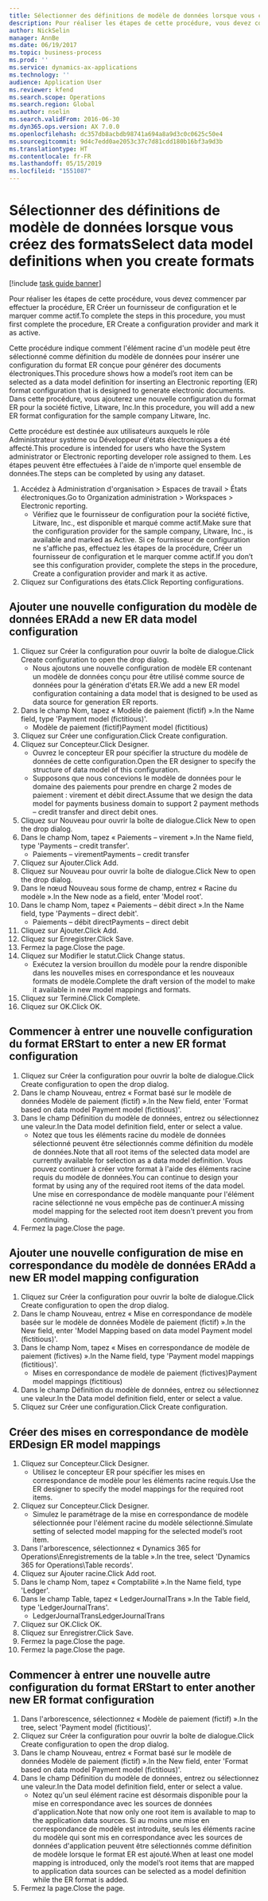 ```yaml
---
title: Sélectionner des définitions de modèle de données lorsque vous créez des formats
description: Pour réaliser les étapes de cette procédure, vous devez commencer par effectuer la procédure, ER Créer un fournisseur de configuration et le marquer comme actif.
author: NickSelin
manager: AnnBe
ms.date: 06/19/2017
ms.topic: business-process
ms.prod: ''
ms.service: dynamics-ax-applications
ms.technology: ''
audience: Application User
ms.reviewer: kfend
ms.search.scope: Operations
ms.search.region: Global
ms.author: nselin
ms.search.validFrom: 2016-06-30
ms.dyn365.ops.version: AX 7.0.0
ms.openlocfilehash: dc357db8acbdb98741a694a8a9d3c0c0625c50e4
ms.sourcegitcommit: 9d4c7edd0ae2053c37c7d81cdd180b16bf3a9d3b
ms.translationtype: HT
ms.contentlocale: fr-FR
ms.lasthandoff: 05/15/2019
ms.locfileid: "1551087"
---
```

# <a name="select-data-model-definitions-when-you-create-formats"></a><span data-ttu-id="172fc-103">Sélectionner des définitions de modèle de données lorsque vous créez des formats</span><span class="sxs-lookup"><span data-stu-id="172fc-103">Select data model definitions when you create formats</span></span>

[!include [task guide banner](../../includes/task-guide-banner.md)]

<span data-ttu-id="172fc-104">Pour réaliser les étapes de cette procédure, vous devez commencer par effectuer la procédure, ER Créer un fournisseur de configuration et le marquer comme actif.</span><span class="sxs-lookup"><span data-stu-id="172fc-104">To complete the steps in this procedure, you must first complete the procedure, ER Create a configuration provider and mark it as active.</span></span> 

<span data-ttu-id="172fc-105">Cette procédure indique comment l'élément racine d'un modèle peut être sélectionné comme définition du modèle de données pour insérer une configuration du format ER conçue pour générer des documents électroniques.</span><span class="sxs-lookup"><span data-stu-id="172fc-105">This procedure shows how a model’s root item can be selected as a data model definition for inserting an Electronic reporting (ER) format configuration that is designed to generate electronic documents.</span></span> <span data-ttu-id="172fc-106">Dans cette procédure, vous ajouterez une nouvelle configuration du format ER pour la société fictive, Litware, Inc.</span><span class="sxs-lookup"><span data-stu-id="172fc-106">In this procedure, you will add a new ER format configuration for the sample company Litware, Inc.</span></span> 

<span data-ttu-id="172fc-107">Cette procédure est destinée aux utilisateurs auxquels le rôle Administrateur système ou Développeur d'états électroniques a été affecté.</span><span class="sxs-lookup"><span data-stu-id="172fc-107">This procedure is intended for users who have the System administrator or Electronic reporting developer role assigned to them.</span></span> <span data-ttu-id="172fc-108">Les étapes peuvent être effectuées à l'aide de n'importe quel ensemble de données.</span><span class="sxs-lookup"><span data-stu-id="172fc-108">The steps can be completed by using any dataset.</span></span>

1. <span data-ttu-id="172fc-109">Accédez à Administration d'organisation > Espaces de travail > États électroniques.</span><span class="sxs-lookup"><span data-stu-id="172fc-109">Go to Organization administration > Workspaces > Electronic reporting.</span></span>
    * <span data-ttu-id="172fc-110">Vérifiez que le fournisseur de configuration pour la société fictive, Litware, Inc., est disponible et marqué comme actif.</span><span class="sxs-lookup"><span data-stu-id="172fc-110">Make sure that the configuration provider for the sample company, Litware, Inc., is available and marked as Active.</span></span> <span data-ttu-id="172fc-111">Si ce fournisseur de configuration ne s'affiche pas, effectuez les étapes de la procédure, Créer un fournisseur de configuration et le marquer comme actif.</span><span class="sxs-lookup"><span data-stu-id="172fc-111">If you don’t see this configuration provider, complete the steps in the procedure, Create a configuration provider and mark it as active.</span></span>  
2. <span data-ttu-id="172fc-112">Cliquez sur Configurations des états.</span><span class="sxs-lookup"><span data-stu-id="172fc-112">Click Reporting configurations.</span></span>

## <a name="add-a-new-er-data-model-configuration"></a><span data-ttu-id="172fc-113">Ajouter une nouvelle configuration du modèle de données ER</span><span class="sxs-lookup"><span data-stu-id="172fc-113">Add a new ER data model configuration</span></span>
1. <span data-ttu-id="172fc-114">Cliquez sur Créer la configuration pour ouvrir la boîte de dialogue.</span><span class="sxs-lookup"><span data-stu-id="172fc-114">Click Create configuration to open the drop dialog.</span></span>
    * <span data-ttu-id="172fc-115">Nous ajoutons une nouvelle configuration de modèle ER contenant un modèle de données conçu pour être utilisé comme source de données pour la génération d'états ER.</span><span class="sxs-lookup"><span data-stu-id="172fc-115">We add a new ER model configuration containing a data model that is designed to be used as data source for generation ER reports.</span></span>  
2. <span data-ttu-id="172fc-116">Dans le champ Nom, tapez « Modèle de paiement (fictif) ».</span><span class="sxs-lookup"><span data-stu-id="172fc-116">In the Name field, type 'Payment model (fictitious)'.</span></span>
    * <span data-ttu-id="172fc-117">Modèle de paiement (fictif)</span><span class="sxs-lookup"><span data-stu-id="172fc-117">Payment model (fictitious)</span></span>  
3. <span data-ttu-id="172fc-118">Cliquez sur Créer une configuration.</span><span class="sxs-lookup"><span data-stu-id="172fc-118">Click Create configuration.</span></span>
4. <span data-ttu-id="172fc-119">Cliquez sur Concepteur.</span><span class="sxs-lookup"><span data-stu-id="172fc-119">Click Designer.</span></span>
    * <span data-ttu-id="172fc-120">Ouvrez le concepteur ER pour spécifier la structure du modèle de données de cette configuration.</span><span class="sxs-lookup"><span data-stu-id="172fc-120">Open the ER designer to specify the structure of data model of this configuration.</span></span>  
    * <span data-ttu-id="172fc-121">Supposons que nous concevions le modèle de données pour le domaine des paiements pour prendre en charge 2 modes de paiement : virement et débit direct.</span><span class="sxs-lookup"><span data-stu-id="172fc-121">Assume that we design the data model for payments business domain to support 2 payment methods – credit transfer and direct debit ones.</span></span>  
5. <span data-ttu-id="172fc-122">Cliquez sur Nouveau pour ouvrir la boîte de dialogue.</span><span class="sxs-lookup"><span data-stu-id="172fc-122">Click New to open the drop dialog.</span></span>
6. <span data-ttu-id="172fc-123">Dans le champ Nom, tapez « Paiements – virement ».</span><span class="sxs-lookup"><span data-stu-id="172fc-123">In the Name field, type 'Payments – credit transfer'.</span></span>
    * <span data-ttu-id="172fc-124">Paiements – virement</span><span class="sxs-lookup"><span data-stu-id="172fc-124">Payments – credit transfer</span></span>  
7. <span data-ttu-id="172fc-125">Cliquez sur Ajouter.</span><span class="sxs-lookup"><span data-stu-id="172fc-125">Click Add.</span></span>
8. <span data-ttu-id="172fc-126">Cliquez sur Nouveau pour ouvrir la boîte de dialogue.</span><span class="sxs-lookup"><span data-stu-id="172fc-126">Click New to open the drop dialog.</span></span>
9. <span data-ttu-id="172fc-127">Dans le nœud Nouveau sous forme de champ, entrez « Racine du modèle ».</span><span class="sxs-lookup"><span data-stu-id="172fc-127">In the New node as a field, enter 'Model root'.</span></span>
10. <span data-ttu-id="172fc-128">Dans le champ Nom, tapez « Paiements – débit direct ».</span><span class="sxs-lookup"><span data-stu-id="172fc-128">In the Name field, type 'Payments – direct debit'.</span></span>
    * <span data-ttu-id="172fc-129">Paiements – débit direct</span><span class="sxs-lookup"><span data-stu-id="172fc-129">Payments – direct debit</span></span>  
11. <span data-ttu-id="172fc-130">Cliquez sur Ajouter.</span><span class="sxs-lookup"><span data-stu-id="172fc-130">Click Add.</span></span>
12. <span data-ttu-id="172fc-131">Cliquez sur Enregistrer.</span><span class="sxs-lookup"><span data-stu-id="172fc-131">Click Save.</span></span>
13. <span data-ttu-id="172fc-132">Fermez la page.</span><span class="sxs-lookup"><span data-stu-id="172fc-132">Close the page.</span></span>
14. <span data-ttu-id="172fc-133">Cliquez sur Modifier le statut.</span><span class="sxs-lookup"><span data-stu-id="172fc-133">Click Change status.</span></span>
    * <span data-ttu-id="172fc-134">Exécutez la version brouillon du modèle pour la rendre disponible dans les nouvelles mises en correspondance et les nouveaux formats de modèle.</span><span class="sxs-lookup"><span data-stu-id="172fc-134">Complete the draft version of the model to make it available in new model mappings and formats.</span></span>  
15. <span data-ttu-id="172fc-135">Cliquez sur Terminé.</span><span class="sxs-lookup"><span data-stu-id="172fc-135">Click Complete.</span></span>
16. <span data-ttu-id="172fc-136">Cliquez sur OK.</span><span class="sxs-lookup"><span data-stu-id="172fc-136">Click OK.</span></span>

## <a name="start-to-enter-a-new-er-format-configuration"></a><span data-ttu-id="172fc-137">Commencer à entrer une nouvelle configuration du format ER</span><span class="sxs-lookup"><span data-stu-id="172fc-137">Start to enter a new ER format configuration</span></span>
1. <span data-ttu-id="172fc-138">Cliquez sur Créer la configuration pour ouvrir la boîte de dialogue.</span><span class="sxs-lookup"><span data-stu-id="172fc-138">Click Create configuration to open the drop dialog.</span></span>
2. <span data-ttu-id="172fc-139">Dans le champ Nouveau, entrez « Format basé sur le modèle de données Modèle de paiement (fictif) ».</span><span class="sxs-lookup"><span data-stu-id="172fc-139">In the New field, enter 'Format based on data model Payment model (fictitious)'.</span></span>
3. <span data-ttu-id="172fc-140">Dans le champ Définition du modèle de données, entrez ou sélectionnez une valeur.</span><span class="sxs-lookup"><span data-stu-id="172fc-140">In the Data model definition field, enter or select a value.</span></span>
    * <span data-ttu-id="172fc-141">Notez que tous les éléments racine du modèle de données sélectionné peuvent être sélectionnés comme définition du modèle de données.</span><span class="sxs-lookup"><span data-stu-id="172fc-141">Note that all root items of the selected data model are currently available for selection as a data model definition.</span></span> <span data-ttu-id="172fc-142">Vous pouvez continuer à créer votre format à l'aide des éléments racine requis du modèle de données.</span><span class="sxs-lookup"><span data-stu-id="172fc-142">You can continue to design your format by using any of the required root items of the data model.</span></span> <span data-ttu-id="172fc-143">Une mise en correspondance de modèle manquante pour l'élément racine sélectionné ne vous empêche pas de continuer.</span><span class="sxs-lookup"><span data-stu-id="172fc-143">A missing model mapping for the selected root item doesn't prevent you from continuing.</span></span>  
4. <span data-ttu-id="172fc-144">Fermez la page.</span><span class="sxs-lookup"><span data-stu-id="172fc-144">Close the page.</span></span>

## <a name="add-a-new-er-model-mapping-configuration"></a><span data-ttu-id="172fc-145">Ajouter une nouvelle configuration de mise en correspondance du modèle de données ER</span><span class="sxs-lookup"><span data-stu-id="172fc-145">Add a new ER model mapping configuration</span></span>
1. <span data-ttu-id="172fc-146">Cliquez sur Créer la configuration pour ouvrir la boîte de dialogue.</span><span class="sxs-lookup"><span data-stu-id="172fc-146">Click Create configuration to open the drop dialog.</span></span>
2. <span data-ttu-id="172fc-147">Dans le champ Nouveau, entrez « Mise en correspondance de modèle basée sur le modèle de données Modèle de paiement (fictif) ».</span><span class="sxs-lookup"><span data-stu-id="172fc-147">In the New field, enter 'Model Mapping based on data model Payment model (fictitious)'.</span></span>
3. <span data-ttu-id="172fc-148">Dans le champ Nom, tapez « Mises en correspondance de modèle de paiement (fictives) ».</span><span class="sxs-lookup"><span data-stu-id="172fc-148">In the Name field, type 'Payment model mappings (fictitious)'.</span></span>
    * <span data-ttu-id="172fc-149">Mises en correspondance de modèle de paiement (fictives)</span><span class="sxs-lookup"><span data-stu-id="172fc-149">Payment model mappings (fictitious)</span></span>  
4. <span data-ttu-id="172fc-150">Dans le champ Définition du modèle de données, entrez ou sélectionnez une valeur.</span><span class="sxs-lookup"><span data-stu-id="172fc-150">In the Data model definition field, enter or select a value.</span></span>
5. <span data-ttu-id="172fc-151">Cliquez sur Créer une configuration.</span><span class="sxs-lookup"><span data-stu-id="172fc-151">Click Create configuration.</span></span>

## <a name="design-er-model-mappings"></a><span data-ttu-id="172fc-152">Créer des mises en correspondance de modèle ER</span><span class="sxs-lookup"><span data-stu-id="172fc-152">Design ER model mappings</span></span>
1. <span data-ttu-id="172fc-153">Cliquez sur Concepteur.</span><span class="sxs-lookup"><span data-stu-id="172fc-153">Click Designer.</span></span>
    * <span data-ttu-id="172fc-154">Utilisez le concepteur ER pour spécifier les mises en correspondance de modèle pour les éléments racine requis.</span><span class="sxs-lookup"><span data-stu-id="172fc-154">Use the ER designer to specify the model mappings for the required root items.</span></span>  
2. <span data-ttu-id="172fc-155">Cliquez sur Concepteur.</span><span class="sxs-lookup"><span data-stu-id="172fc-155">Click Designer.</span></span>
    * <span data-ttu-id="172fc-156">Simulez le paramétrage de la mise en correspondance de modèle sélectionnée pour l'élément racine du modèle sélectionné.</span><span class="sxs-lookup"><span data-stu-id="172fc-156">Simulate setting of selected model mapping for the selected model’s root item.</span></span>  
3. <span data-ttu-id="172fc-157">Dans l'arborescence, sélectionnez « Dynamics 365 for Operations\Enregistrements de la table ».</span><span class="sxs-lookup"><span data-stu-id="172fc-157">In the tree, select 'Dynamics 365 for Operations\Table records'.</span></span>
4. <span data-ttu-id="172fc-158">Cliquez sur Ajouter racine.</span><span class="sxs-lookup"><span data-stu-id="172fc-158">Click Add root.</span></span>
5. <span data-ttu-id="172fc-159">Dans le champ Nom, tapez « Comptabilité ».</span><span class="sxs-lookup"><span data-stu-id="172fc-159">In the Name field, type 'Ledger'.</span></span>
6. <span data-ttu-id="172fc-160">Dans le champ Table, tapez « LedgerJournalTrans ».</span><span class="sxs-lookup"><span data-stu-id="172fc-160">In the Table field, type 'LedgerJournalTrans'.</span></span>
    * <span data-ttu-id="172fc-161">LedgerJournalTrans</span><span class="sxs-lookup"><span data-stu-id="172fc-161">LedgerJournalTrans</span></span>  
7. <span data-ttu-id="172fc-162">Cliquez sur OK.</span><span class="sxs-lookup"><span data-stu-id="172fc-162">Click OK.</span></span>
8. <span data-ttu-id="172fc-163">Cliquez sur Enregistrer.</span><span class="sxs-lookup"><span data-stu-id="172fc-163">Click Save.</span></span>
9. <span data-ttu-id="172fc-164">Fermez la page.</span><span class="sxs-lookup"><span data-stu-id="172fc-164">Close the page.</span></span>
10. <span data-ttu-id="172fc-165">Fermez la page.</span><span class="sxs-lookup"><span data-stu-id="172fc-165">Close the page.</span></span>

## <a name="start-to-enter-another-new-er-format-configuration"></a><span data-ttu-id="172fc-166">Commencer à entrer une nouvelle autre configuration du format ER</span><span class="sxs-lookup"><span data-stu-id="172fc-166">Start to enter another new ER format configuration</span></span>
1. <span data-ttu-id="172fc-167">Dans l'arborescence, sélectionnez « Modèle de paiement (fictif) ».</span><span class="sxs-lookup"><span data-stu-id="172fc-167">In the tree, select 'Payment model (fictitious)'.</span></span>
2. <span data-ttu-id="172fc-168">Cliquez sur Créer la configuration pour ouvrir la boîte de dialogue.</span><span class="sxs-lookup"><span data-stu-id="172fc-168">Click Create configuration to open the drop dialog.</span></span>
3. <span data-ttu-id="172fc-169">Dans le champ Nouveau, entrez « Format basé sur le modèle de données Modèle de paiement (fictif) ».</span><span class="sxs-lookup"><span data-stu-id="172fc-169">In the New field, enter 'Format based on data model Payment model (fictitious)'.</span></span>
4. <span data-ttu-id="172fc-170">Dans le champ Définition du modèle de données, entrez ou sélectionnez une valeur.</span><span class="sxs-lookup"><span data-stu-id="172fc-170">In the Data model definition field, enter or select a value.</span></span>
    * <span data-ttu-id="172fc-171">Notez qu'un seul élément racine est désormais disponible pour la mise en correspondance avec les sources de données d'application.</span><span class="sxs-lookup"><span data-stu-id="172fc-171">Note that now only one root item is available to map to the application data sources.</span></span> <span data-ttu-id="172fc-172">Si au moins une mise en correspondance de modèle est introduite, seuls les éléments racine du modèle qui sont mis en correspondance avec les sources de données d'application peuvent être sélectionnés comme définition de modèle lorsque le format ER est ajouté.</span><span class="sxs-lookup"><span data-stu-id="172fc-172">When at least one model mapping is introduced, only the model’s root items that are mapped to application data sources can be selected as a model definition while the ER format is added.</span></span>   
5. <span data-ttu-id="172fc-173">Fermez la page.</span><span class="sxs-lookup"><span data-stu-id="172fc-173">Close the page.</span></span>

